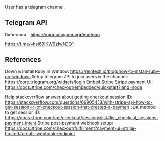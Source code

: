 User has a telegram channel. 


## Telegram API
Reference - https://core.telegram.org/methods




https://t.me/+hsi69IKW9zIwNDQ1


## References
Down & Install Ruby in Window: https://reintech.io/blog/how-to-install-ruby-on-windows
Setup telegram API to join users in the channel: https://core.telegram.org/widgets/login
Embed Stripe Stripe payment UI: https://docs.stripe.com/checkout/embedded/quickstart?lang=node

Help stackoverflow answer about getting checkout session ID: https://stackoverflow.com/questions/69905458/with-stripe-api-how-to-get-session-id-of-checkout-session-that-created-a-paymen
SDK method to get session ID: https://docs.stripe.com/api/checkout/sessions/list#list_checkout_sessions-payment_intent
Stripe post-payment webhook setup: https://docs.stripe.com/checkout/fulfillment?payment-ui=stripe-hosted#create-webhook-endpoint